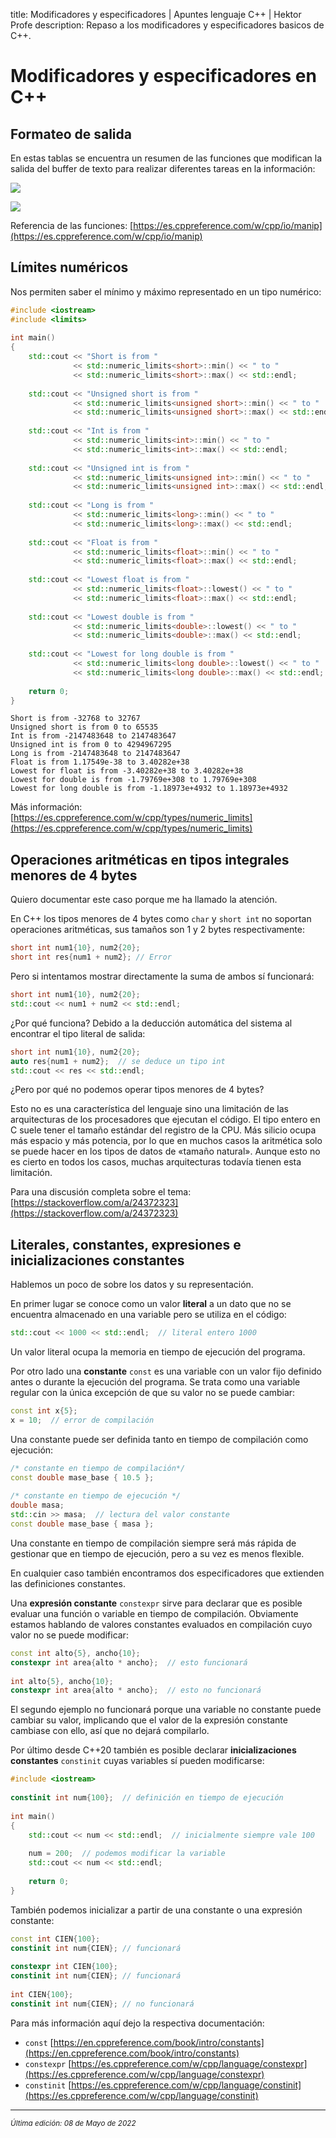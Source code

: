 title: Modificadores y especificadores | Apuntes lenguaje C++ | Hektor Profe
description: Repaso a los modificadores y especificadores basicos de C++. 

# Modificadores y especificadores en C++

## Formateo de salida

En estas tablas se encuentra un resumen de las funciones que modifican la salida del buffer de texto para realizar diferentes tareas en la información:

![]({{cdn}}/cpp/image-45.png)

![]({{cdn}}/cpp/image-46.png)

Referencia de las funciones: [https://es.cppreference.com/w/cpp/io/manip](https://es.cppreference.com/w/cpp/io/manip)

## Límites numéricos

Nos permiten saber el mínimo y máximo representado en un tipo numérico:

```cpp
#include <iostream>
#include <limits>
 
int main()
{
    std::cout << "Short is from "
              << std::numeric_limits<short>::min() << " to "
              << std::numeric_limits<short>::max() << std::endl;
 
    std::cout << "Unsigned short is from "
              << std::numeric_limits<unsigned short>::min() << " to "
              << std::numeric_limits<unsigned short>::max() << std::endl;
 
    std::cout << "Int is from "
              << std::numeric_limits<int>::min() << " to "
              << std::numeric_limits<int>::max() << std::endl;
 
    std::cout << "Unsigned int is from "
              << std::numeric_limits<unsigned int>::min() << " to "
              << std::numeric_limits<unsigned int>::max() << std::endl;
 
    std::cout << "Long is from "
              << std::numeric_limits<long>::min() << " to "
              << std::numeric_limits<long>::max() << std::endl;
 
    std::cout << "Float is from "
              << std::numeric_limits<float>::min() << " to "
              << std::numeric_limits<float>::max() << std::endl;
 
    std::cout << "Lowest float is from "
              << std::numeric_limits<float>::lowest() << " to "
              << std::numeric_limits<float>::max() << std::endl;
 
    std::cout << "Lowest double is from "
              << std::numeric_limits<double>::lowest() << " to "
              << std::numeric_limits<double>::max() << std::endl;
 
    std::cout << "Lowest for long double is from "
              << std::numeric_limits<long double>::lowest() << " to "
              << std::numeric_limits<long double>::max() << std::endl;
 
    return 0;
}
```

```
Short is from -32768 to 32767
Unsigned short is from 0 to 65535
Int is from -2147483648 to 2147483647
Unsigned int is from 0 to 4294967295
Long is from -2147483648 to 2147483647
Float is from 1.17549e-38 to 3.40282e+38
Lowest for float is from -3.40282e+38 to 3.40282e+38
Lowest for double is from -1.79769e+308 to 1.79769e+308
Lowest for long double is from -1.18973e+4932 to 1.18973e+4932
```

Más información: [https://es.cppreference.com/w/cpp/types/numeric_limits](https://es.cppreference.com/w/cpp/types/numeric_limits)

## Operaciones aritméticas en tipos integrales menores de 4 bytes

Quiero documentar este caso porque me ha llamado la atención.

En C++ los tipos menores de 4 bytes como `char` y `short int` no soportan operaciones aritméticas, sus tamaños son 1 y 2 bytes respectivamente:

```cpp
short int num1{10}, num2{20};
short int res{num1 + num2}; // Error
```

Pero si intentamos mostrar directamente la suma de ambos sí funcionará:

```cpp
short int num1{10}, num2{20};
std::cout << num1 + num2 << std::endl;
```

¿Por qué funciona? Debido a la deducción automática del sistema al encontrar el tipo literal de salida:

```cpp
short int num1{10}, num2{20};
auto res{num1 + num2};  // se deduce un tipo int
std::cout << res << std::endl;
```

¿Pero por qué no podemos operar tipos menores de 4 bytes?

Esto no es una característica del lenguaje sino una limitación de las arquitecturas de los procesadores que ejecutan el código. El tipo entero en C suele tener el tamaño estándar del registro de la CPU. Más silicio ocupa más espacio y más potencia, por lo que en muchos casos la aritmética solo se puede hacer en los tipos de datos de «tamaño natural». Aunque esto no es cierto en todos los casos, muchas arquitecturas todavía tienen esta limitación.

Para una discusión completa sobre el tema: [https://stackoverflow.com/a/24372323](https://stackoverflow.com/a/24372323)

## Literales, constantes, expresiones e inicializaciones constantes

Hablemos un poco de sobre los datos y su representación.

En primer lugar se conoce como un valor **literal** a un dato que no se encuentra almacenado en una variable pero se utiliza en el código:

```cpp
std::cout << 1000 << std::endl;  // literal entero 1000
```

Un valor literal ocupa la memoria en tiempo de ejecución del programa.

Por otro lado una **constante** `const` es una variable con un valor fijo definido antes o durante la ejecución del programa. Se trata como una variable regular con la única excepción de que su valor no se puede cambiar:


```cpp
const int x{5};
x = 10;  // error de compilación
```

Una constante puede ser definida tanto en tiempo de compilación como ejecución:

```cpp
/* constante en tiempo de compilación*/
const double mase_base { 10.5 };
 
/* constante en tiempo de ejecución */
double masa;
std::cin >> masa;  // lectura del valor constante
const double mase_base { masa };
```

Una constante en tiempo de compilación siempre será más rápida de gestionar que en tiempo de ejecución, pero a su vez es menos flexible.

En cualquier caso también encontramos dos especificadores que extienden las definiciones constantes.

Una **expresión constante** `constexpr` sirve para declarar que es posible evaluar una función o variable en tiempo de compilación. Obviamente estamos hablando de valores constantes evaluados en compilación cuyo valor no se puede modificar:

```cpp
const int alto{5}, ancho{10};
constexpr int area{alto * ancho};  // esto funcionará
 
int alto{5}, ancho{10};
constexpr int area{alto * ancho};  // esto no funcionará
```

El segundo ejemplo no funcionará porque una variable no constante puede cambiar su valor, implicando que el valor de la expresión constante cambiase con ello, así que no dejará compilarlo.

Por último desde C++20 también es posible declarar **inicializaciones constantes** `constinit` cuyas variables sí pueden modificarse:


```cpp
#include <iostream>
 
constinit int num{100};  // definición en tiempo de ejecución
 
int main()
{
    std::cout << num << std::endl;  // inicialmente siempre vale 100
 
    num = 200;  // podemos modificar la variable
    std::cout << num << std::endl;
 
    return 0;
}
```

También podemos inicializar a partir de una constante o una expresión constante:


```cpp
const int CIEN{100};
constinit int num{CIEN}; // funcionará
 
constexpr int CIEN{100};
constinit int num{CIEN}; // funcionará
 
int CIEN{100};
constinit int num{CIEN}; // no funcionará
```

Para más información aquí dejo la respectiva documentación:

* `const` [https://en.cppreference.com/book/intro/constants](https://en.cppreference.com/book/intro/constants)
* `constexpr` [https://es.cppreference.com/w/cpp/language/constexpr](https://es.cppreference.com/w/cpp/language/constexpr)
* `constinit` [https://es.cppreference.com/w/cpp/language/constinit](https://es.cppreference.com/w/cpp/language/constinit)

___
<small class="edited"><i>Última edición: 08 de Mayo de 2022</i></small>